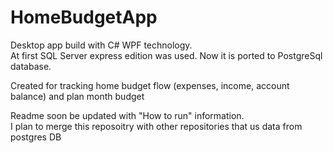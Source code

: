 # HomeBudgetApp
Desktop app build with C# WPF technology.    
At first SQL Server express edition was used. Now it is ported to PostgreSql database. 

Created for tracking home budget flow (expenses, income, account balance) and plan month budget

Readme soon be updated with "How to run" information.     
I plan to merge this reposoitry with other repositories that us data from postgres DB
